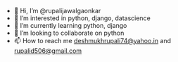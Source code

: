 - 👋 Hi, I’m @rupalijawalgaonkar
- 👀 I’m interested in python, django, datascience
- 🌱 I’m currently learning python, django
- 💞️ I’m looking to collaborate on python
- 📫 How to reach me deshmukhrupali74@yahoo.in and rupalid506@gmail.com

<!---
rupalijawalgaonkar/rupalijawalgaonkar is a ✨ special ✨ repository because its `README.md` (this file) appears on your GitHub profile.
You can click the Preview link to take a look at your changes.
--->
